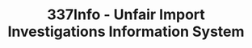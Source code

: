 ---
bigquery: https://console.cloud.google.com/bigquery?p=patents-public-data&d=usitc_investigations&page=dataset&project=sheets-management-319211
citation: US International Trade Commission 337Info Unfair Import Investigations Information
  System
contributors: US International Trade Comission
cost: None
description: US International Trade Commission 337Info Unfair Import Investigations
  Information System contains data on investigations done under Section 337. Section
  337 declares the infringement of certain statutory intellectual property rights
  and other forms of unfair competition in import trade to be unlawful practices.
  Most Section 337 investigations involve allegations of patent or registered trademark
  infringement.
documentation: FAQ and tutorial available on the site
last_edit: 04/07/2022, 02:48:56
location: https://pubapps2.usitc.gov/337external/
maintained_by: US International Trade Comission
schema_fields:
- invUnfairAct
- markmanHearing
- trademarkNumbers
- teoIdIssueDate
- publication_number
- internalRemand
- dateCreated
- investigationNo
- teoIdDueDate
- respondent
- dateComplaintFiled
- currentActiveALJ
- docketNo
- finalDetNoViolation
- finalIdOnViolationIssue
- gcAttorney
- patentNumber
- ouiiAttorney
- teoProceedingInvolved
- actualEndDateEvidHear
- id
- complainant
- ouiiParticipation
- htsNumbers
- issueDateOtherNonFinal
- aljAssigned
- dateOfPublicationFrNotice
- targetDate
- scheduledEndDateEvidHear
- actualStartDateEvidHear
- finalDetViolation
- copyrightNumbers
- cafcAppeals
- investigationType
- teoReliefGranted
- lastUpdated
- startDateMarkmanHearing
- finalIdOnViolationDue
- currentStatus
- scheduledStartDateEvidHear
- investigationTermDate
- endDateMarkmanHearing
- title
- patentNumbers
shortname: unfair_import_investigations
tags:
- import
- legal
- trade
timeframe: 2008-2021 (prior to 2008 downloadable as a JSON file)
title: 337Info - Unfair Import Investigations Information System
uuid: 2721f5ec-e599-4890-9265-9706719fc71e
---